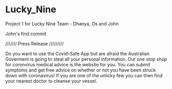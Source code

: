 # Lucky_Nine
Project 1 for Lucky Nine Team - Dhanya, Os and John

John's first commit


///////  Press Release  /////////

Do you want to use the Covid-Safe App but are afraid the Australian Goverment is going to steal all your personal information. Our one stop shop for coronvirus medical advice is the website for you. You can submit symptoms and get free advice on whether or not you have been struck down with coronavirus! If you are one of the unlicky few you can then find your nearest doctor to cleanse your vessel.
